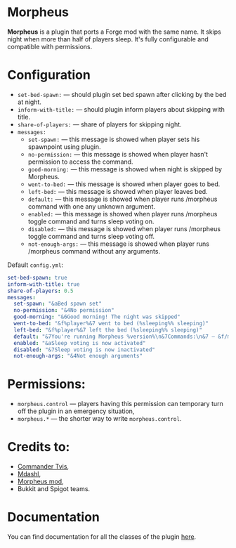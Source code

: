 # Morpheus

**Morpheus** is a plugin that ports a Forge mod with the same name. It skips night when more than half of players sleep. It's fully configurable and compatible with permissions. 

# Configuration

* `set-bed-spawn:` &mdash; should plugin set bed spawn after clicking by the bed at night. 
* `inform-with-title:` &mdash; should plugin inform players about skipping with title. 
* `share-of-players:` &mdash; share of players for skipping night. 
* `messages: `
  * `set-spawn:` &mdash; this message is showed when player sets his spawnpoint using plugin. 
  * `no-permission:` &mdash; this message is showed when player hasn't permission to access the command. 
  * `good-morning:` &mdash; this message is showed when night is skipped by Morpheus. 
  * `went-to-bed:` &mdash; this message is showed when player goes to bed. 
  * `left-bed:` &mdash; this message is showed when player leaves bed. 
  * `default:` &mdash; this message is showed when player runs /morpheus command with one any unknown argument. 
  * `enabled:` &mdash; this message is showed when player runs /morpheus toggle command and turns sleep voting on. 
  * `disabled:` &mdash; this message is showed when player runs /morpheus toggle command and turns sleep voting off. 
  * `not-enough-args:` &mdash; this message is showed when player runs /morpheus command without any arguments. 

Default `config.yml`: 

```yaml
set-bed-spawn: true
inform-with-title: true
share-of-players: 0.5
messages:
  set-spawn: "&aBed spawn set"
  no-permission: "&4No permission"
  good-morning: "&6Good morning! The night was skipped"
  went-to-bed: "&f%player%&7 went to bed (%sleeping%% sleeping)"
  left-bed: "&f%player%&7 left the bed (%sleeping%% sleeping)"
  default: "&7You're running Morpheus %version%\n&7Commands:\n&7 — &f/morpheus toggle&7: toggle the plugin"
  enabled: "&aSleep voting is now activated"
  disabled: "&7Sleep voting is now inactivated"
  not-enough-args: "&4Not enough arguments"
```

# Permissions: 

* `morpheus.control`  &mdash; players having this permission can temporary turn off the plugin in an emergency situation, 
* `morpheus.*` &mdash; the shorter way to write `morpheus.control`. 

# Credits to: 

* [Commander Tvis](https://github.com/CommanderTvis), 
* [Mdashl](https://github.com/Mdashl), 
* [Morpheus mod](https://github.com/Quetzi/Morpheus), 
* Bukkit and Spigot teams.

# Documentation

You can find documentation for all the classes of the plugin [here](https://commandertvis.github.io/bukkit-morpheus/main/index.html). 